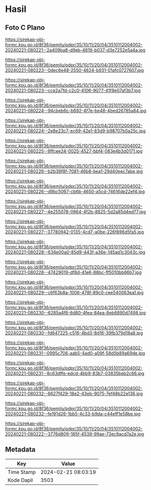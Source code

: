 # Hasil

## Foto C Plano

https://sirekap-obj-formc.kpu.go.id/8f36/pemilu/pdpr/35/10/11/20/04/3510112004002-20240221-080221--2a409ba8-d9eb-4619-b037-d3e7252e5a4a.jpg

https://sirekap-obj-formc.kpu.go.id/8f36/pemilu/pdpr/35/10/11/20/04/3510112004002-20240221-080223--0dec6e48-2550-4624-b931-01afc0727607.jpg

https://sirekap-obj-formc.kpu.go.id/8f36/pemilu/pdpr/35/10/11/20/04/3510112004002-20240221-080223--cce2a7fd-c2c0-4106-9077-41f8e07af3b7.jpg

https://sirekap-obj-formc.kpu.go.id/8f36/pemilu/pdpr/35/10/11/20/04/3510112004002-20240221-080224--94cbeb6c-b692-4f7e-be48-4bed26785a84.jpg

https://sirekap-obj-formc.kpu.go.id/8f36/pemilu/pdpr/35/10/11/20/04/3510112004002-20240221-080224--2e8e23c7-ec69-42e1-83d9-b98707b0a25c.jpg

https://sirekap-obj-formc.kpu.go.id/8f36/pemilu/pdpr/35/10/11/20/04/3510112004002-20240221-080225--8ffcee24-0025-4527-bbf4-083e4b3d0171.jpg

https://sirekap-obj-formc.kpu.go.id/8f36/pemilu/pdpr/35/10/11/20/04/3510112004002-20240221-080226--b2b39f8f-7081-46b8-bea1-29d40eec7abe.jpg

https://sirekap-obj-formc.kpu.go.id/8f36/pemilu/pdpr/35/10/11/20/04/3510112004002-20240221-080226--d9bc5067-cb6b-4650-a5cd-74616de22ef4.jpg

https://sirekap-obj-formc.kpu.go.id/8f36/pemilu/pdpr/35/10/11/20/04/3510112004002-20240221-080227--4e255078-0964-4f2b-8825-5d2a85d4ed77.jpg

https://sirekap-obj-formc.kpu.go.id/8f36/pemilu/pdpr/35/10/11/20/04/3510112004002-20240221-080227--37780942-0135-4cd7-a0be-226f896d5fa5.jpg

https://sirekap-obj-formc.kpu.go.id/8f36/pemilu/pdpr/35/10/11/20/04/3510112004002-20240221-080228--634e00a0-85d9-443f-a36e-145ad1c3043c.jpg

https://sirekap-obj-formc.kpu.go.id/8f36/pemilu/pdpr/35/10/11/20/04/3510112004002-20240221-080228--47429019-df8d-41e6-88bc-ff5010bb66b7.jpg

https://sirekap-obj-formc.kpu.go.id/8f36/pemilu/pdpr/35/10/11/20/04/3510112004002-20240221-080229--c6f63b8a-1006-478f-89c0-cee540063ea1.jpg

https://sirekap-obj-formc.kpu.go.id/8f36/pemilu/pdpr/35/10/11/20/04/3510112004002-20240221-080230--6285a4f8-8d80-4fea-84ea-8eb6890d7498.jpg

https://sirekap-obj-formc.kpu.go.id/8f36/pemilu/pdpr/35/10/11/20/04/3510112004002-20240221-080230--fd647225-c516-4bd3-8d16-39fb379d18a8.jpg

https://sirekap-obj-formc.kpu.go.id/8f36/pemilu/pdpr/35/10/11/20/04/3510112004002-20240221-080231--0995c706-aab5-4ad0-a09f-58d5b89a69de.jpg

https://sirekap-obj-formc.kpu.go.id/8f36/pemilu/pdpr/35/10/11/20/04/3510112004002-20240221-080231--8c63dffe-edcd-4bb9-83b7-03835beb2c66.jpg

https://sirekap-obj-formc.kpu.go.id/8f36/pemilu/pdpr/35/10/11/20/04/3510112004002-20240221-080232--6627f429-18e2-43eb-9075-7ef48b22e136.jpg

https://sirekap-obj-formc.kpu.go.id/8f36/pemilu/pdpr/35/10/11/20/04/3510112004002-20240221-080232--fe191d26-1bb5-4c33-b9da-c44eff1e58be.jpg

https://sirekap-obj-formc.kpu.go.id/8f36/pemilu/pdpr/35/10/11/20/04/3510112004002-20240221-080222--3776d809-185f-4539-99ae-73ec9acd7a2e.jpg


## Metadata

| Key        | Value               |
| ---------- | ------------------- |
| Time Stamp | 2024-02-21 08:03:19 |
| Kode Dapil | 3503                |



